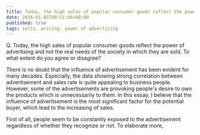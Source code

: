```yaml
---
title: Today, the high sales of popular consumer goods reflect the power of advertising and not the real needs of the society in which they are sold.
date: 2016-01-05T00:51:06+09:00
published: true
tags: ielts, writing, power of advertising
---
```



Q. Today, the high sales of popular consumer goods reflect the power of advertising and not the real needs of the society in which they are sold.
To what extent do you agree or disagree?


There is no doubt that the influence of advertisement has been evident for many decades. Especially, the data showing strong correlation between advertisement and sales rate is quite appealing to business people. However, some of the advertisements are provoking people's desire to own the products which is unnecessarily to them. In this essay, I believe that the influence of advertisement is the most significant factor for the potential buyer, which lead to the increasing of sales.


First of all, people seem to be constantly exposed to the advertisement regardless of whether they recognize or not. To elaborate more,
